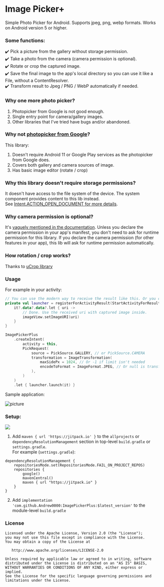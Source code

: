 # Image Picker+

Simple Photo Picker for Android. Supports jpeg, png, webp formats. Works on Android version 5 or higher.

### Some functions:  
✔️ Pick a picture from the gallery without storage permission.  
✔️ Take a photo from the camera (camera permission is optional).  
✔️ Rotate or crop the captured image.  
✔️ Save the final image to the app's local directory so you can use it like a File, without a ContentResolver.  
✔️ Transform result to Jpeg / PNG / WebP automatically if needed.  

### Why one more photo picker?
1. Photopicker from Google is not good enough.
2. Single entry point for camera/gallery images.
3. Other libraries that I've tried have bugs and/or abandoned.

### Why not [photopicker from Google](https://developer.android.com/training/data-storage/shared/photopicker)?  
This library:  
1. Doesn't require Android 11 or Google Play services as the photopicker from Google does.
2. Covers both gallery and camera sources of image.
3. Has basic image editor (rotate / crop)

### Why this library doesn't require storage permissions?  
It doesn't have access to the file system of the device. The system component provides content to this lib instead.  
See [Intent.ACTION_OPEN_DOCUMENT for more details](https://developer.android.com/training/data-storage/shared/documents-files).

### Why camera permission is optional?  
It's [vaguely mentioned in the documentation](https://developer.android.com/reference/android/provider/MediaStore#ACTION_IMAGE_CAPTURE). 
Unless you declare the camera permission in your app's manifest, you don't need to ask for runtime permission for this library.
If you declare the camera permission (for other features in your app), this lib will ask for runtime permission automatically.

### How rotation / crop works?
Thanks to [uCrop library](https://github.com/Yalantis/uCrop)

### Usage
For example in your activity:
```kotlin
// You can use the modern way to receive the result like this. Or you can use onActivityResult().
private val launcher = registerForActivityResult(StartActivityForResult()) {
    it?.data?.data?.let { uri ->
        // Done. Use the received uri with captured image inside.
        imageView.setImageURI(uri)
    }
}

ImagePickerPlus
    .createIntent(
        activity = this,
        PickRequest(
            source = PickSource.GALLERY, // or PickSource.CAMERA
            transformation = ImageTransformation(
                maxSidePx = 1024, // Or -1 if limit isn't needed
                encodeToFormat = ImageFormat.JPEG, // Or null is transformation isn't needed
            ),
        )
    )
    .let { launcher.launch(it) }
```

Sample application:  

![picture](https://github.com/Andrew0000/ImagePickerPlus/raw/master/files/device-2023-05-01-193102.gif)


### Setup:  

[![](https://jitpack.io/v/Andrew0000/ImagePickerPlus.svg)](https://jitpack.io/#Andrew0000/ImagePickerPlus)

1. Add `maven { url 'https://jitpack.io' }` to the `allprojects` or `dependencyResolutionManagement` section in top-level `build.gradle` or `settings.gradle`.  
For example (`settings.gradle`):
```
dependencyResolutionManagement {
    repositoriesMode.set(RepositoriesMode.FAIL_ON_PROJECT_REPOS)
    repositories {
        google()
        mavenCentral()
        maven { url "https://jitpack.io" }
    }
}
```
2. Add `implementation 'com.github.Andrew0000:ImagePickerPlus:$latest_version'` to the module-level `build.gradle`  


### License

    Licensed under the Apache License, Version 2.0 (the "License");
    you may not use this file except in compliance with the License.
    You may obtain a copy of the License at

       http://www.apache.org/licenses/LICENSE-2.0

    Unless required by applicable law or agreed to in writing, software
    distributed under the License is distributed on an "AS IS" BASIS,
    WITHOUT WARRANTIES OR CONDITIONS OF ANY KIND, either express or implied.
    See the License for the specific language governing permissions and
    limitations under the License.
